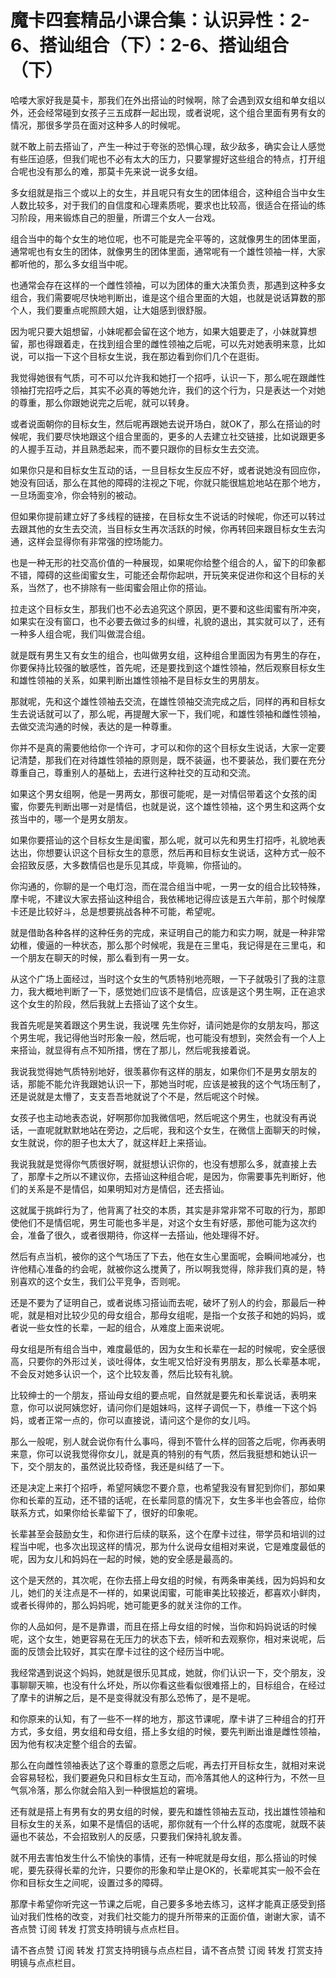 # 魔卡四套精品小课合集：认识异性：2-6、搭讪组合（下）：2-6、搭讪组合（下）

哈喽大家好我是莫卡，那我们在外出搭讪的时候啊，除了会遇到双女组和单女组以外，还会经常碰到女孩子三五成群一起出现，或者说呢，这个组合里面有男有女的情况，那很多学员在面对这种多人的时候呢。

就不敢上前去搭讪了，产生一种过于夸张的恐惧心理，敌少敌多，确实会让人感觉有些压迫感，但我们呢也不必有太大的压力，只要掌握好这些组合的特点，打开组合呢也没有那么的难，那莫卡先来说一说多女组。

多女组就是指三个或以上的女生，并且呢只有女生的团体组合，这种组合当中女生人数比较多，对于我们的自信度和心理素质呢，要求也比较高，很适合在搭讪的练习阶段，用来锻炼自己的胆量，所谓三个女人一台戏。

组合当中的每个女生的地位呢，也不可能是完全平等的，这就像男生的团体里面，通常呢也有女生的团体，就像男生的团体里面，通常呢有一个雄性领袖一样，大家都听他的，那么多女组当中呢。

也通常会存在这样的一个雌性领袖，可以为团体的重大决策负责，那遇到这种多女组合，我们需要呢尽快地判断出，谁是这个组合里面的大姐，也就是说话算数的那个人，我们要重点呢照顾大姐，让大姐感到很舒服。

因为呢只要大姐想留，小妹呢都会留在这个地方，如果大姐要走了，小妹就算想留，那也得跟着走，在找到组合里的雌性领袖之后呢，可以先对她表明来意，比如说，可以指一下这个目标女生说，我在那边看到你们几个在逛街。

我觉得她很有气质，可不可以允许我和她打一个招呼，认识一下，那么呢在跟雌性领袖打完招呼之后，其实不必真的等她允许，我们的这个行为，只是表达一个对她的尊重，那么你跟她说完之后呢，就可以转身。

或者说面朝你的目标女生，然后呢再跟她去说开场白，就OK了，那么在搭讪的时候呢，我们要尽快地跟这个组合里面的，更多的人去建立社交链接，比如说跟更多的人握手互动，并且熟悉起来，而不要只跟你的目标女生去交流。

如果你只是和目标女生互动的话，一旦目标女生反应不好，或者说她没有回应你，她没有回话，那么在其他的障碍的注视之下呢，你就只能很尴尬地站在那个地方，一旦场面变冷，你会特别的被动。

但如果你提前建立好了多线程的链接，在目标女生不说话的时候呢，你还可以转过去跟其他的女生去交流，当目标女生再次活跃的时候，你再转回来跟目标女生去沟通，这样会显得你有非常强的控场能力。

也是一种无形的社交高价值的一种展现，如果呢你给整个组合的人，留下的印象都不错，障碍的这些闺蜜女生，可能还会帮你起哄，开玩笑来促进你和这个目标的关系，当然了，也不排除有一些闺蜜会阻止你的搭讪。

拉走这个目标女生，那我们也不必去追究这个原因，更不要和这些闺蜜有所冲突，如果实在没有窗口，也不必要去做过多的纠缠，礼貌的退出，其实就可以了，还有一种多人组合呢，我们叫做混合组。

就是既有男生又有女生的组合，也叫做男女组，这种组合里面因为有男生的存在，你要保持比较强的敏感性，首先呢，还是要找到这个雄性领袖，然后观察目标女生和雄性领袖的关系，如果判断出雄性领袖不是目标女生的男朋友。

那就呢，先和这个雄性领袖去交流，在雄性领袖交流完成之后，同样的再和目标女生去说话就可以了，那么呢，再提醒大家一下，我们呢，和雄性领袖和雌性领袖，去做交流沟通的时候，表达的是一种尊重。

你并不是真的需要他给你一个许可，才可以和你的这个目标女生说话，大家一定要记清楚，那我们在对待雄性领袖的原则是，既不装逼，也不要装怂，我们要在充分尊重自己，尊重别人的基础上，去进行这种社交的互动和交流。

如果这个男女组啊，他是一男两女，那很可能呢，是一对情侣带着这个女孩的闺蜜，你要先判断出哪一对是情侣，也就是说，这个雄性领袖，这个男生和这两个女孩当中的，哪一个是男女朋友。

如果你要搭讪的这个目标女生是闺蜜，那么呢，就可以先和男生打招呼，礼貌地表达出，你想要认识这个目标女生的意愿，然后再和目标女生说话，这种方式一般不会招致反感，大多数情侣也是乐见其成，毕竟嘛，你搭讪的。

你沟通的，你聊的是一个电灯泡，而在混合组当中呢，一男一女的组合比较特殊，摩卡呢，不建议大家去搭讪这种组合，我依稀地记得应该是五六年前，那个时候摩卡还是比较好斗，总是想要挑战各种不可能，希望呢。

就是借助各种各样的这种任务的完成，来证明自己的能力和实力啊，就是一种非常幼稚，傻逼的一种状态，那么那个时候呢，我是在三里屯，我记得是在三里屯，和一个朋友在聊天的时候，那么看到有一男一女。

从这个广场上面经过，当时这个女生的气质特别地亮眼，一下子就吸引了我的注意力，我大概地判断了一下，感觉她们应该不是情侣，应该是这个男生啊，正在追求这个女生的阶段，然后我就上去搭讪了这个女生。

我首先呢是笑着跟这个男生说，我说嘿 先生你好，请问她是你的女朋友吗，那这个男生呢，我记得他当时形象一般，然后呢，也可能没有想到，突然会有一个人上来搭讪，就显得有点不知所措，愣在了那儿，然后呢我接着说。

我说我觉得她气质特别地好，很羡慕你有这样的朋友，如果你们不是男女朋友的话，那能不能允许我跟她认识一下，那她当时呢，应该是被我的这个气场压制了，还是说就是太懵了，支支吾吾地就说了个不是，然后呢这个时候。

女孩子也主动地表态说，好啊那你加我微信吧，然后呢这个男生，也就没有再说话，一直呢就默默地站在旁边，之后呢，我和这个女生，在微信上面聊天的时候，女生就说，你的胆子也太大了，就这样赶上来搭讪。

我说我就是觉得你气质很好啊，就挺想认识你的，也没有想那么多，就直接上去了，那摩卡之所以不建议你，去搭讪这种组合呢，是因为，你需要事先判断好，他们的关系是不是情侣，如果明知对方是情侣，还去搭讪。

这就属于挑衅行为了，他背离了社交的本质，其实是非常非常不可取的行为，那即使他们不是情侣呢，男生可能也多半是，对这个女生有好感，那他可能为这次约会，准备了很久，或者很期待，你这样一去搭讪，他处理得不好。

然后有点当机，被你的这个气场压了下去，他在女生心里面呢，会瞬间地减分，也许他精心准备的约会呢，就被你这么搅黄了，所以啊我觉得，除非我们真的是，特别喜欢的这个女生，我们公平竞争，否则呢。

还是不要为了证明自己，或者说练习搭讪而去呢，破坏了别人的约会，那最后一种呢，就是相对比较少见的母女组合，那母女组呢，是指一个女孩子和她的妈妈，或者说一些女性的长辈，一起的组合，从难度上面来说呢。

母女组是所有组合当中，难度最低的，因为女生和长辈在一起的时候呢，安全感很高，只要你的外形过关，谈吐得体，女生呢又恰好没有男朋友，那么长辈基本呢，不会反对她多认识一个，这个比较友善，然后比较有礼貌。

比较绅士的一个朋友，搭讪母女组的要点呢，自然就是要先和长辈说话，表明来意，你可以说阿姨您好，请问你们是姐妹吗，这样子调侃一下，恭维一下这个妈妈，或者正常一点的，你可以直接说，请问这个是你的女儿吗。

那么一般呢，别人就会说你有什么事吗，得到不管什么样的回答之后呢，你再表明来意，你可以说我觉得你女儿，就是真的特别的有气质，然后我挺想和她认识一下，交个朋友的，虽然说比较奇怪，我还是纠结了一下。

还是决定上来打个招呼，希望阿姨您不要介意，也希望我没有冒犯到你们，那如果你和长辈的互动，还不错的话呢，在长辈同意的情况下，女生多半也会答应，给你联系方式，如果你给长辈留下了，很好的印象呢。

长辈甚至会鼓励女生，和你进行后续的联系，这个在摩卡过往，带学员和培训的过程当中呢，也多次出现这样的情况，那为什么说母女组相对来说，它是难度最低的呢，因为女儿和妈妈在一起的时候，她的安全感是最高的。

这个是天然的，其次呢，在你去搭上母女组的时候，有两条审美线，因为妈妈和女儿，她们的关注点是不一样的，如果说闺蜜，可能审美比较接近，都喜欢小鲜肉，或者长得帅的，那么妈妈呢，她可能更多的就关注你的工作。

你的人品如何，是不是靠谱，而且在搭上母女组的时候，当你和妈妈说话的时候呢，这个女生，她更容易在无压力的状态下去，倾听和去观察你，相对来说呢，后面的反馈会比较好，其实在摩卡过往的这个经历当中呢。

我经常遇到说这个妈妈，她就是很乐见其成，她就，你们认识一下，交个朋友，没事聊聊天嘛，也没有什么坏处，所以你看这些看似很难搭上的，目标组合，在经过了摩卡的讲解之后，是不是变得就没有那么恐怖了，是不是呢。

和你原来的认知，有了一些不一样的地方，那这节课呢，摩卡讲了三种组合的打开方式，多女组，男女组和母女组，搭上多女组的时候，要先判断出谁是雌性领袖，因为他有权决定整个组合的去留。

那么在向雌性领袖表达了这个尊重的意愿之后呢，再去打开目标女生，就相对来说会容易轻松，我们要避免只和目标女生互动，而冷落其他人的这种行为，不然一旦气氛冷落，那么你就会陷入到一种很尴尬的窘境。

还有就是搭上有男有女的男女组的时候，要先和雄性领袖去互动，找出雄性领袖和目标女生的关系，如果不是情侣的话呢，那你就有一个什么样的态度呢，就既不装逼也不装怂，不会招致别人的反感，只要我们保持礼貌友善。

就不用去害怕发生什么不愉快的事情，还有一种呢就是母女组，那么搭讪的时候呢，要先获得长辈的允许，只要你的形象和举止是OK的，长辈呢其实一般不会在你和目标女生之间呢，设置过多的障碍。

那摩卡希望你听完这一节课之后呢，自己要多多地去练习，这样才能真正感受到搭讪对我们性格的改变，对我们社交能力的提升所带来的正面价值，谢谢大家，请不吝点赞 订阅 转发 打赏支持明镜与点点栏目。

请不吝点赞 订阅 转发 打赏支持明镜与点点栏目，请不吝点赞 订阅 转发 打赏支持明镜与点点栏目。